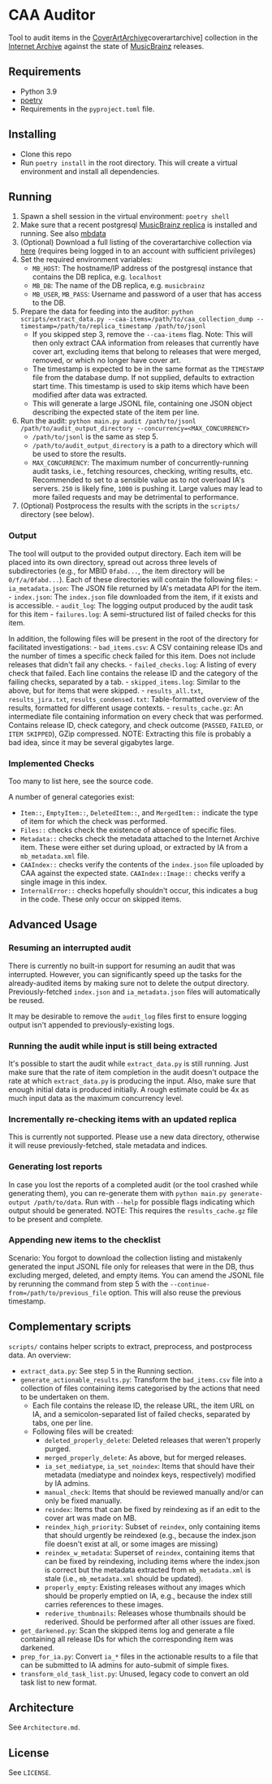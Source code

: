 # CAA Auditor
Tool to audit items in the [CoverArtArchive](https://archive.org/details/)coverartarchive] collection in the [Internet Archive](https://archive.org/) against the state of [MusicBrainz](https://musicbrainz.org/) releases.

## Requirements
- Python 3.9
- [poetry](https://python-poetry.org/)
- Requirements in the `pyproject.toml` file.

## Installing
- Clone this repo
- Run `poetry install` in the root directory. This will create a virtual environment and install all dependencies.

## Running
1. Spawn a shell session in the virtual environment: `poetry shell`
2. Make sure that a recent postgresql [MusicBrainz replica](https://musicbrainz.org/doc/MusicBrainz_Database/) is installed and running. See also [mbdata](https://github.com/lalinsky/mbdata/)
3. (Optional) Download a full listing of the coverartarchive collection via [here](https://archive.org/metamgr.php?f=exportIDs&w_collection=coverartarchive) (requires being logged in to an account with sufficient privileges)
4. Set the required environment variables:
    - `MB_HOST`: The hostname/IP address of the postgresql instance that contains the DB replica, e.g. `localhost`
    - `MB_DB`: The name of the DB replica, e.g. `musicbrainz`
    - `MB_USER`, `MB_PASS`: Username and password of a user that has access to the DB.
5. Prepare the data for feeding into the auditor: `python scripts/extract_data.py --caa-items=/path/to/caa_collection_dump --timestamp=/path/to/replica_timestamp /path/to/jsonl`
    - If you skipped step 3, remove the `--caa-items` flag. Note: This will then only extract CAA information from releases that currently have cover art, excluding items that belong to releases that were merged, removed, or which no longer have cover art.
    - The timestamp is expected to be in the same format as the `TIMESTAMP` file from the database dump. If not supplied, defaults to extraction start time. This timestamp is used to skip items which have been modified after data was extracted.
    - This will generate a large JSONL file, containing one JSON object describing the expected state of the item per line.
6. Run the audit: `python main.py audit /path/to/jsonl /path/to/audit_output_directory --concurrency=<MAX_CONCURRENCY>`
    - `/path/to/jsonl` is the same as step 5.
    - `/path/to/audit_output_directory` is a path to a directory which will be used to store the results.
    - `MAX_CONCURRENCY`: The maximum number of concurrently-running audit tasks, i.e., fetching resources, checking, writing results, etc. Recommended to set to a sensible value as to not overload IA's servers. `250` is likely fine, `1000` is pushing it. Large values may lead to more failed requests and may be detrimental to performance.
7. (Optional) Postprocess the results with the scripts in the `scripts/` directory (see below).

### Output
The tool will output to the provided output directory.
Each item will be placed into its own directory, spread out across three levels of subdirectories (e.g., for MBID `0fabd...`, the item directory will be `0/f/a/0fabd...`).
Each of these directories will contain the following files:
    - `ia_metadata.json`: The JSON file returned by IA's metadata API for the item.
    - `index.json`: The `index.json` file downloaded from the item, if it exists and is accessible.
    - `audit_log`: The logging output produced by the audit task for this item
    - `failures.log`: A semi-structured list of failed checks for this item.

In addition, the following files will be present in the root of the directory for facilitated investigations:
    - `bad_items.csv`: A CSV containing release IDs and the number of times a specific check failed for this item. Does not include releases that didn't fail any checks.
    - `failed_checks.log`: A listing of every check that failed. Each line contains the release ID and the category of the failing checks, separated by a tab.
    - `skipped_items.log`: Similar to the above, but for items that were skipped.
    - `results_all.txt`, `results_jira.txt`, `results_condensed.txt`: Table-formatted overview of the results, formatted for different usage contexts.
    - `results_cache.gz`: An intermediate file containing information on every check that was performed. Contains release ID, check category, and check outcome (`PASSED`, `FAILED`, or `ITEM SKIPPED`), GZip compressed. NOTE: Extracting this file is probably a bad idea, since it may be several gigabytes large.

### Implemented Checks
Too many to list here, see the source code.

A number of general categories exist:
- `Item::`, `EmptyItem::`, `DeletedItem::`, and `MergedItem::` indicate the type of item for which the check was performed.
- `Files::` checks check the existence of absence of specific files.
- `Metadata::` checks check the metadata attached to the Internet Archive item. These were either set during upload, or extracted by IA from a `mb_metadata.xml` file.
- `CAAIndex::` checks verify the contents of the `index.json` file uploaded by CAA against the expected state. `CAAIndex::Image::` checks verify a single image in this index.
- `InternalError::` checks hopefully shouldn't occur, this indicates a bug in the code. These only occur on skipped items.

## Advanced Usage

### Resuming an interrupted audit
There is currently no built-in support for resuming an audit that was interrupted.
However, you can significantly speed up the tasks for the already-audited items by making sure not to delete the output directory.
Previously-fetched `index.json` and `ia_metadata.json` files will automatically be reused.

It may be desirable to remove the `audit_log` files first to ensure logging output isn't appended to previously-existing logs.

### Running the audit while input is still being extracted
It's possible to start the audit while `extract_data.py` is still running.
Just make sure that the rate of item completion in the audit doesn't outpace the rate at which `extract_data.py` is producing the input.
Also, make sure that enough initial data is produced initially.
A rough estimate could be 4x as much input data as the maximum concurrency level.

### Incrementally re-checking items with an updated replica
This is currently not supported.
Please use a new data directory, otherwise it will reuse previously-fetched, stale metadata and indices.

### Generating lost reports
In case you lost the reports of a completed audit (or the tool crashed while generating them), you can re-generate them with `python main.py generate-output /path/to/data`.
Run with `--help` for possible flags indicating which output should be generated.
NOTE: This requires the `results_cache.gz` file to be present and complete.

### Appending new items to the checklist
Scenario: You forgot to download the collection listing and mistakenly generated the input JSONL file only for releases that were in the DB, thus excluding merged, deleted, and empty items.
You can amend the JSONL file by rerunning the command from step 5 with the `--continue-from=/path/to/previous_file` option.
This will also reuse the previous timestamp.

## Complementary scripts
`scripts/` contains helper scripts to extract, preprocess, and postprocess data.
An overview:

- `extract_data.py`: See step 5 in the Running section.
- `generate_actionable_results.py`: Transform the `bad_items.csv` file into a collection of files containing items categorised by the actions that need to be undertaken on them.
    + Each file contains the release ID, the release URL, the item URL on IA, and a semicolon-separated list of failed checks, separated by tabs, one per line.
    + Following files will be created:
        * `deleted_properly_delete`: Deleted releases that weren't properly purged.
        * `merged_properly_delete`: As above, but for merged releases.
        * `ia_set_mediatype`, `ia_set_noindex`: Items that should have their metadata (mediatype and noindex keys, respectively) modified by IA admins.
        * `manual_check`: Items that should be reviewed manually and/or can only be fixed manually.
        * `reindex`: Items that can be fixed by reindexing as if an edit to the cover art was made on MB.
        * `reindex_high_priority`: Subset of `reindex`, only containing items that should urgently be reindexed (e.g., because the index.json file doesn't exist at all, or some images are missing)
        * `reindex_w_metadata`: Superset of `reindex`, containing items that can be fixed by reindexing, including items where the index.json is correct but the metadata extracted from `mb_metadata.xml` is stale (i.e., `mb_metadata.xml` should be updated).
        * `properly_empty`: Existing releases without any images which should be properly emptied on IA, e.g., because the index still carries references to these images.
        * `rederive_thumbnails`: Releases whose thumbnails should be rederived. Should be performed after all other issues are fixed.
- `get_darkened.py`: Scan the skipped items log and generate a file containing all release IDs for which the corresponding item was darkened.
- `prep_for_ia.py`: Convert `ia_*` files in the actionable results to a file that can be submitted to IA admins for auto-submit of simple fixes.
- `transform_old_task_list.py`: Unused, legacy code to convert an old task list to new format.

## Architecture
See `Architecture.md`.

## License
See `LICENSE`.
